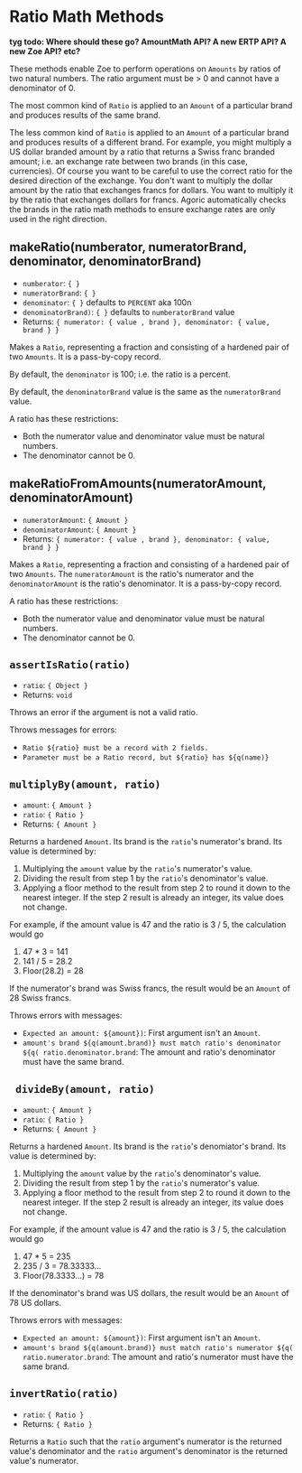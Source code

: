 # Ratio Math Methods

**tyg todo: Where should these go? AmountMath API? A new ERTP API? A new Zoe API? etc?**

These methods enable Zoe to perform operations on `Amounts` by ratios of two natural numbers.
The ratio argument must be > 0 and cannot have a denominator of 0.

The most common kind of `Ratio` is applied to an `Amount` of a particular 
brand and produces results of the same brand. 

The less common kind of `Ratio`  is applied to an `Amount` of a particular
brand and produces results of a different brand. For example, you might multiply
a US dollar branded amount by a ratio that returns a Swiss franc branded amount;
i.e. an exchange rate between two brands (in this case, currencies). Of course you
want to be careful to use the correct ratio for the desired direction of the exchange.
You don't want to multiply the dollar amount by the ratio that exchanges francs for
dollars. You want to multiply it by the ratio that exchanges dollars for francs. Agoric
automatically checks the brands in the ratio math methods to ensure exchange rates
are only used in the right direction.

## makeRatio(numberator, numeratorBrand, denominator, denominatorBrand)
- `numberator`: `{ }`
- `numeratorBrand`: `{ }`
- `denominator`: `{ }` defaults to `PERCENT` aka 100n
- `denominatorBrand)`: `{ }`  defaults to `numberatorBrand` value
- Returns: `{ numerator: { value , brand }, denominator: { value, brand } }` 

Makes a `Ratio`, representing a fraction and consisting of a hardened pair 
of two `Amounts`. It is a pass-by-copy record. 

By default, the `denominator` is 100; i.e. the ratio is a percent. 

By default, the `denominatorBrand` value is the same as the `numeratorBrand`
value. 

A ratio has these restrictions: 
- Both the numerator value and denominator value must be natural numbers. 
- The denominator cannot be 0. 

## makeRatioFromAmounts(numeratorAmount, denominatorAmount)
- `numeratorAmount`: `{ Amount }`
- `denominatorAmount`: `{ Amount }`
- Returns: `{ numerator: { value , brand }, denominator: { value, brand } }` 

Makes a `Ratio`, representing a fraction and consisting of a hardened pair 
of two `Amounts`.  The `numeratorAmount` is the ratio's numerator and
the `denominatorAmount` is the ratio's denominator. It is a pass-by-copy 
record. 

A ratio has these restrictions: 
- Both the numerator value and denominator value must be natural numbers. 
- The denominator cannot be 0. 

## `assertIsRatio(ratio)`
- `ratio`: `{ Object }`
- Returns: `void`

Throws an error if the argument is not a valid ratio.

Throws messages for errors:
- `Ratio ${ratio} must be a record with 2 fields.`
- `Parameter must be a Ratio record, but ${ratio} has ${q(name)}`

## `multiplyBy(amount, ratio)`
- `amount`: `{ Amount }`
- `ratio`: `{ Ratio }`
- Returns: `{ Amount }`

Returns a hardened `Amount`.  Its brand is the `ratio`'s numerator's brand.
Its value is determined by:
1. Multiplying the `amount` value by the `ratio`'s numerator's value.
2. Dividing the result from step 1 by the `ratio`'s denominator's value.
3. Applying a floor method to the result from step 2 to round it down to
    the nearest integer. If the step 2 result is already an integer, its value does
    not change.

For example, if the amount value is 47 and the ratio is 3 / 5, the calculation
would go
1. 47 * 3 = 141
2. 141 / 5 = 28.2
3. Floor(28.2) = 28

If the numerator's brand was Swiss francs, the result would be an `Amount` of
28 Swiss francs.

Throws errors with messages: 
- `Expected an amount: ${amount})`:  First argument isn't an `Amount`. 
- `amount's brand ${q(amount.brand)} must match ratio's denominator ${q(
    ratio.denominator.brand`: The amount and ratio's denominator must have the same brand. 

## ` divideBy(amount, ratio)`
- `amount`: `{ Amount }`
- `ratio`: `{ Ratio }`
- Returns: `{ Amount }`

Returns a hardened `Amount`.  Its brand is the `ratio`'s denomiator's brand.
Its value is determined by:
1. Multiplying the `amount` value by the `ratio`'s denominator's value.
2. Dividing the result from step 1 by the `ratio`'s numerator's value.
3. Applying a floor method to the result from step 2 to round it down to
    the nearest integer. If the step 2 result is already an integer, its value does
    not change.

For example, if the amount value is 47 and the ratio is 3 / 5, the calculation
would go
1. 47 * 5 = 235
2. 235 / 3 = 78.33333...
3. Floor(78.3333...) = 78

If the denominator's brand was US dollars, the result would be an `Amount` of
78 US dollars.

Throws errors with messages: 
- `Expected an amount: ${amount})`:  First argument isn't an `Amount`. 
- `amount's brand ${q(amount.brand)} must match ratio's numerator ${q(
    ratio.numerator.brand`: The amount and ratio's numerator must have the same brand. 

## `invertRatio(ratio)`
- `ratio`: `{ Ratio }`
- Returns: `{ Ratio }`

Returns a `Ratio` such that the `ratio` argument's numerator is the returned value's
denominator and the `ratio` argument's denominator is the returned value's numerator.


